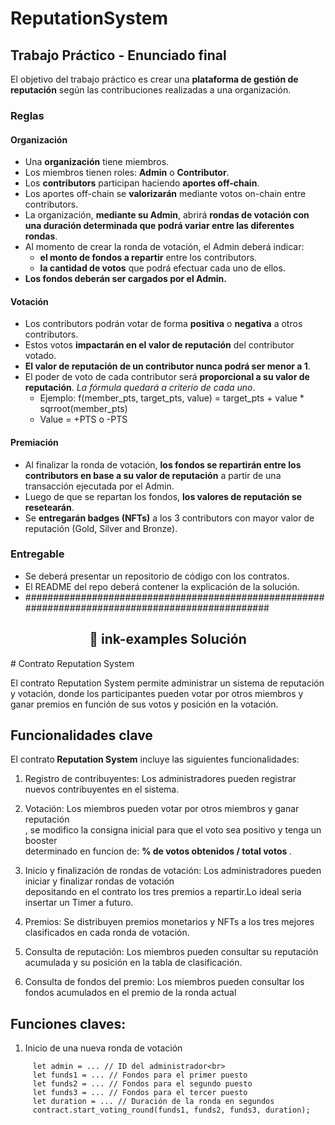 # ReputationSystem
## Trabajo Práctico - Enunciado final

El objetivo del trabajo práctico es crear una **plataforma de gestión de reputación** según las contribuciones realizadas a una organización.

### Reglas

#### Organización
- Una **organización** tiene miembros.
- Los miembros tienen roles: **Admin** o **Contributor**.
- Los **contributors** participan haciendo **aportes off-chain**. 
- Los aportes off-chain se **valorizarán** mediante votos on-chain entre contributors.
- La organización, **mediante su Admin**, abrirá **rondas de votación con una duración determinada que podrá variar entre las diferentes rondas**.
- Al momento de crear la ronda de votación, el Admin deberá indicar:
  - **el monto de fondos a repartir** entre los contributors.
  - **la cantidad de votos** que podrá efectuar cada uno de ellos.
- **Los fondos deberán ser cargados por el Admin.**

#### Votación
- Los contributors podrán votar de forma **positiva** o **negativa** a otros contributors. 
- Estos votos **impactarán en el valor de reputación** del contributor votado.
- **El valor de reputación de un contributor nunca podrá ser menor a 1**.
- El poder de voto de cada contributor será **proporcional a su valor de reputación**. *La fórmula quedará a criterio de cada uno*.
  - Ejemplo: f(member_pts, target_pts, value) = target_pts + value * sqrroot(member_pts)
  - Value = +PTS o -PTS

#### Premiación
- Al finalizar la ronda de votación, **los fondos se repartirán entre los contributors en base a su valor de reputación** a partir de una transacción ejecutada por el Admin.
- Luego de que se repartan los fondos, **los valores de reputación se resetearán**.
- Se **entregarán badges (NFTs)** a los 3 contributors con mayor valor de reputación (Gold, Silver and Bronze).


### Entregable

- Se deberá presentar un repositorio de código con los contratos.
- El README del repo deberá contener la explicación de la solución.
- ##################################################################################################
<h2 align="center">🦑 ink-examples Solución</h2>
# Contrato Reputation System

El contrato Reputation System permite administrar un sistema de reputación y votación, donde los participantes pueden votar por otros miembros y ganar premios en función de sus votos y posición en la votación.

## Funcionalidades clave

El contrato<strong> Reputation System</strong> incluye las siguientes funcionalidades:

1. Registro de contribuyentes: Los administradores pueden registrar nuevos contribuyentes en el sistema.

2. Votación: Los miembros pueden votar por otros miembros y ganar reputación <br>
, se modifico la consigna inicial para que el voto sea positivo y tenga un booster<br>
determinado en funcion de: <strong> % de votos obtenidos / total votos </strong>.

3. Inicio y finalización de rondas de votación: Los administradores pueden iniciar y finalizar rondas de votación<br>
depositando en el contrato los tres premios a repartir.Lo ideal seria insertar un Timer a futuro.
   

5. Premios: Se distribuyen premios monetarios y NFTs a los tres mejores clasificados en cada ronda de votación.

6. Consulta de reputación: Los miembros pueden consultar su reputación acumulada y su posición en la tabla de clasificación.

7. Consulta de fondos del premio: Los miembros pueden consultar los fondos acumulados en el premio de la ronda actual
   
## Funciones claves:

1. Inicio de una nueva ronda de votación
 ``` 
      let admin = ... // ID del administrador<br>
      let funds1 = ... // Fondos para el primer puesto
      let funds2 = ... // Fondos para el segundo puesto
      let funds3 = ... // Fondos para el tercer puesto
      let duration = ... // Duración de la ronda en segundos
      contract.start_voting_round(funds1, funds2, funds3, duration);
```
